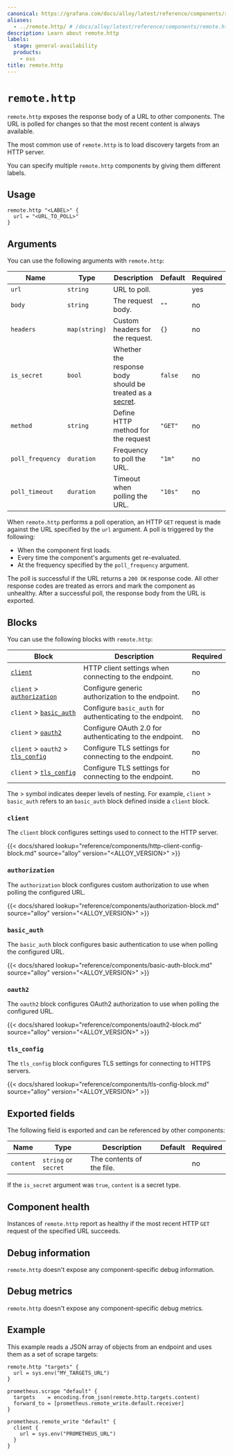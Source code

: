 ```yaml
---
canonical: https://grafana.com/docs/alloy/latest/reference/components/remote/remote.http/
aliases:
  - ../remote.http/ # /docs/alloy/latest/reference/components/remote.http/
description: Learn about remote.http
labels:
  stage: general-availability
  products:
    - oss
title: remote.http
---
```


# `remote.http`

`remote.http` exposes the response body of a URL to other components.
The URL is polled for changes so that the most recent content is always available.

The most common use of `remote.http` is to load discovery targets from an HTTP server.

You can specify multiple `remote.http` components by giving them different labels.

## Usage

```alloy
remote.http "<LABEL>" {
  url = "<URL_TO_POLL>"
}
```

## Arguments

You can use the following arguments with `remote.http`:

| Name             | Type          | Description                                                  | Default | Required |
| ---------------- | ------------- | ------------------------------------------------------------ | ------- | -------- |
| `url`            | `string`      | URL to poll.                                                 |         | yes      |
| `body`           | `string`      | The request body.                                            | `""`    | no       |
| `headers`        | `map(string)` | Custom headers for the request.                              | `{}`    | no       |
| `is_secret`      | `bool`        | Whether the response body should be treated as a [secret][]. | `false` | no       |
| `method`         | `string`      | Define HTTP method for the request                           | `"GET"` | no       |
| `poll_frequency` | `duration`    | Frequency to poll the URL.                                   | `"1m"`  | no       |
| `poll_timeout`   | `duration`    | Timeout when polling the URL.                                | `"10s"` | no       |

When `remote.http` performs a poll operation, an HTTP `GET` request is made against the URL specified by the `url` argument.
A poll is triggered by the following:

* When the component first loads.
* Every time the component's arguments get re-evaluated.
* At the frequency specified by the `poll_frequency` argument.

The poll is successful if the URL returns a `200 OK` response code.
All other response codes are treated as errors and mark the component as unhealthy.
After a successful poll, the response body from the URL is exported.

[secret]: ../../../../get-started/configuration-syntax/expressions/types_and_values/#secrets

## Blocks

You can use the following blocks with `remote.http`:

| Block                                            | Description                                                | Required |
| ------------------------------------------------ | ---------------------------------------------------------- | -------- |
| [`client`][client]                               | HTTP client settings when connecting to the endpoint.      | no       |
| `client` > [`authorization`][authorization]      | Configure generic authorization to the endpoint.           | no       |
| `client` > [`basic_auth`][basic_auth]            | Configure `basic_auth` for authenticating to the endpoint. | no       |
| `client` > [`oauth2`][oauth2]                    | Configure OAuth 2.0 for authenticating to the endpoint.    | no       |
| `client` > `oauth2` > [`tls_config`][tls_config] | Configure TLS settings for connecting to the endpoint.     | no       |
| `client` > [`tls_config`][tls_config]            | Configure TLS settings for connecting to the endpoint.     | no       |

The > symbol indicates deeper levels of nesting.
For example, `client` > `basic_auth` refers to an `basic_auth` block defined inside a `client` block.

[client]: #client
[authorization]: #authorization
[basic_auth]: #basic_auth
[oauth2]: #oauth2
[tls_config]: #tls_config

### `client`

The `client` block configures settings used to connect to the HTTP server.

{{< docs/shared lookup="reference/components/http-client-config-block.md" source="alloy" version="<ALLOY_VERSION>" >}}

### `authorization`

The `authorization` block configures custom authorization to use when polling the configured URL.

{{< docs/shared lookup="reference/components/authorization-block.md" source="alloy" version="<ALLOY_VERSION>" >}}

### `basic_auth`

The `basic_auth` block configures basic authentication to use when polling the configured URL.

{{< docs/shared lookup="reference/components/basic-auth-block.md" source="alloy" version="<ALLOY_VERSION>" >}}

### `oauth2`

The `oauth2` block configures OAuth2 authorization to use when polling the configured URL.

{{< docs/shared lookup="reference/components/oauth2-block.md" source="alloy" version="<ALLOY_VERSION>" >}}

### `tls_config`

The `tls_config` block configures TLS settings for connecting to HTTPS servers.

{{< docs/shared lookup="reference/components/tls-config-block.md" source="alloy" version="<ALLOY_VERSION>" >}}

## Exported fields

The following field is exported and can be referenced by other components:

| Name      | Type                 | Description               | Default | Required |
| --------- | -------------------- | ------------------------- | ------- | -------- |
| `content` | `string` or `secret` | The contents of the file. |         | no       |

If the `is_secret` argument was `true`, `content` is a secret type.

## Component health

Instances of `remote.http` report as healthy if the most recent HTTP `GET` request of the specified URL succeeds.

## Debug information

`remote.http` doesn't expose any component-specific debug information.

## Debug metrics

`remote.http` doesn't expose any component-specific debug metrics.

## Example

This example reads a JSON array of objects from an endpoint and uses them as a set of scrape targets:

```alloy
remote.http "targets" {
  url = sys.env("MY_TARGETS_URL")
}

prometheus.scrape "default" {
  targets    = encoding.from_json(remote.http.targets.content)
  forward_to = [prometheus.remote_write.default.receiver]
}

prometheus.remote_write "default" {
  client {
    url = sys.env("PROMETHEUS_URL")
  }
}
```
